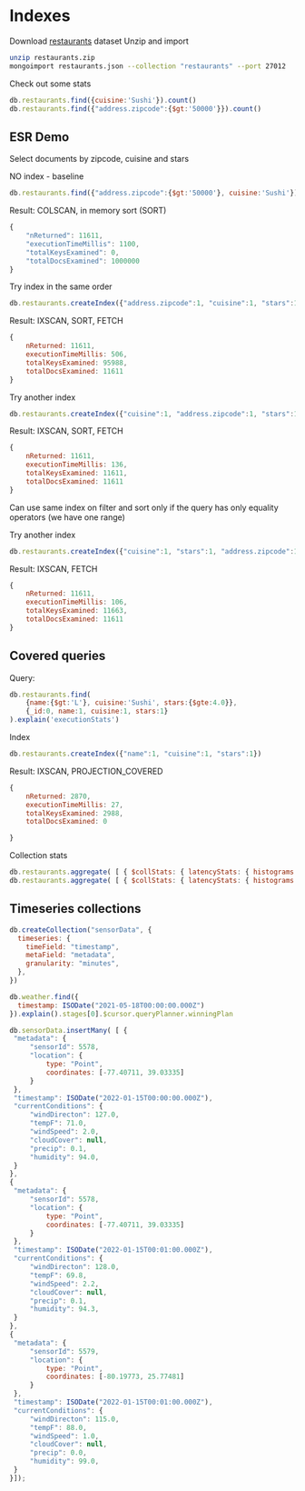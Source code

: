 # Indexes

Download [restaurants](https://github.com/ovimihai/mongodb-intermediate-course/raw/data/data/restaurants.zip) dataset
Unzip and import

```bash
unzip restaurants.zip
mongoimport restaurants.json --collection "restaurants" --port 27012
```
Check out some stats
```js
db.restaurants.find({cuisine:'Sushi'}).count()
db.restaurants.find({"address.zipcode":{$gt:'50000'}}).count()
```

## ESR Demo
Select documents by zipcode, cuisine and stars

NO index - baseline
```js
db.restaurants.find({"address.zipcode":{$gt:'50000'}, cuisine:'Sushi'}).sort({stars:-1}).count()
```
Result: COLSCAN, in memory sort (SORT) 
```js
{
    "nReturned": 11611,
    "executionTimeMillis": 1100,
    "totalKeysExamined": 0, 
    "totalDocsExamined": 1000000
}
```

Try index in the same order
```js
db.restaurants.createIndex({"address.zipcode":1, "cuisine":1, "stars":1})
```
Result: IXSCAN, SORT, FETCH
```js
{
    nReturned: 11611,
    executionTimeMillis: 506,
    totalKeysExamined: 95988,
    totalDocsExamined: 11611
}
```

Try another index
```js
db.restaurants.createIndex({"cuisine":1, "address.zipcode":1, "stars":1})
```
Result: IXSCAN, SORT, FETCH
```js
{
    nReturned: 11611,
    executionTimeMillis: 136,
    totalKeysExamined: 11611,
    totalDocsExamined: 11611
}
```
Can use same index on filter and sort only if the query has only equality operators (we have one range)

Try another index
```js
db.restaurants.createIndex({"cuisine":1, "stars":1, "address.zipcode":1})
```
Result: IXSCAN, FETCH
```js
{
    nReturned: 11611,
    executionTimeMillis: 106,
    totalKeysExamined: 11663,
    totalDocsExamined: 11611
}
```

## Covered queries

Query:
```js
db.restaurants.find(
    {name:{$gt:'L'}, cuisine:'Sushi', stars:{$gte:4.0}},
    {_id:0, name:1, cuisine:1, stars:1}
).explain('executionStats')
```

Index
```js
db.restaurants.createIndex({"name":1, "cuisine":1, "stars":1})
```
Result: IXSCAN, PROJECTION_COVERED
```js
{
    nReturned: 2870,
    executionTimeMillis: 27,
    totalKeysExamined: 2988,
    totalDocsExamined: 0

}
```

Collection stats
```js
db.restaurants.aggregate( [ { $collStats: { latencyStats: { histograms: true }, count:{}, queryExecStats:{}, storageStats: {scale:1024} } } ] )
db.restaurants.aggregate( [ { $collStats: { latencyStats: { histograms: true }, count:{}, queryExecStats:{} } } ] )
```


## Timeseries collections

```js
db.createCollection("sensorData", {
  timeseries: {
    timeField: "timestamp",
    metaField: "metadata",
    granularity: "minutes",
  },
})
```

```js
db.weather.find({
  timestamp: ISODate("2021-05-18T00:00:00.000Z")
}).explain().stages[0].$cursor.queryPlanner.winningPlan
```

```js
db.sensorData.insertMany( [ {
 "metadata": {
     "sensorId": 5578,
     "location": {
         type: "Point",
         coordinates: [-77.40711, 39.03335]
     }
 },
 "timestamp": ISODate("2022-01-15T00:00:00.000Z"),
 "currentConditions": {
     "windDirecton": 127.0,
     "tempF": 71.0,
     "windSpeed": 2.0,
     "cloudCover": null,
     "precip": 0.1,
     "humidity": 94.0,
 }
},
{
 "metadata": {
     "sensorId": 5578,
     "location": {
         type: "Point",
         coordinates: [-77.40711, 39.03335]
     }
 },
 "timestamp": ISODate("2022-01-15T00:01:00.000Z"),
 "currentConditions": {
     "windDirecton": 128.0,
     "tempF": 69.8,
     "windSpeed": 2.2,
     "cloudCover": null,
     "precip": 0.1,
     "humidity": 94.3,
 }
},
{
 "metadata": {
     "sensorId": 5579,
     "location": {
         type: "Point",
         coordinates: [-80.19773, 25.77481]
     }
 },
 "timestamp": ISODate("2022-01-15T00:01:00.000Z"),
 "currentConditions": {
     "windDirecton": 115.0,
     "tempF": 88.0,
     "windSpeed": 1.0,
     "cloudCover": null,
     "precip": 0.0,
     "humidity": 99.0,
 }
}]);
```